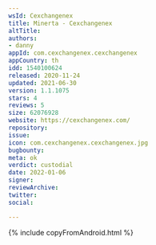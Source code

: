 ```yaml
---
wsId: Cexchangenex
title: Minerta - Cexchangenex
altTitle: 
authors:
- danny
appId: com.cexchangenex.cexchangenex
appCountry: th
idd: 1540100624
released: 2020-11-24
updated: 2021-06-30
version: 1.1.1075
stars: 4
reviews: 5
size: 62076928
website: https://cexchangenex.com/
repository: 
issue: 
icon: com.cexchangenex.cexchangenex.jpg
bugbounty: 
meta: ok
verdict: custodial
date: 2022-01-06
signer: 
reviewArchive: 
twitter: 
social: 

---
```


{% include copyFromAndroid.html %}

